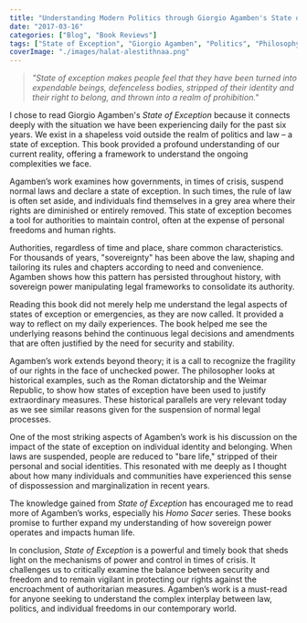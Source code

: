 ```yaml
---
title: "Understanding Modern Politics through Giorgio Agamben's State of Exception"
date: "2017-03-16"
categories: ["Blog", "Book Reviews"]
tags: ["State of Exception", "Giorgio Agamben", "Politics", "Philosophy"]
coverImage: "./images/halat-alestithnaa.png"
---
```


> _"State of exception makes people feel that they have been turned into expendable beings, defenceless bodies, stripped of their identity and their right to belong, and thrown into a realm of prohibition."_

I chose to read Giorgio Agamben's _State of Exception_ because it connects deeply with the situation we have been experiencing daily for the past six years. We exist in a shapeless void outside the realm of politics and law – a state of exception. This book provided a profound understanding of our current reality, offering a framework to understand the ongoing complexities we face.

Agamben’s work examines how governments, in times of crisis, suspend normal laws and declare a state of exception. In such times, the rule of law is often set aside, and individuals find themselves in a grey area where their rights are diminished or entirely removed. This state of exception becomes a tool for authorities to maintain control, often at the expense of personal freedoms and human rights.

Authorities, regardless of time and place, share common characteristics. For thousands of years, "sovereignty" has been above the law, shaping and tailoring its rules and chapters according to need and convenience. Agamben shows how this pattern has persisted throughout history, with sovereign power manipulating legal frameworks to consolidate its authority.

Reading this book did not merely help me understand the legal aspects of states of exception or emergencies, as they are now called. It provided a way to reflect on my daily experiences. The book helped me see the underlying reasons behind the continuous legal decisions and amendments that are often justified by the need for security and stability.

Agamben’s work extends beyond theory; it is a call to recognize the fragility of our rights in the face of unchecked power. The philosopher looks at historical examples, such as the Roman dictatorship and the Weimar Republic, to show how states of exception have been used to justify extraordinary measures. These historical parallels are very relevant today as we see similar reasons given for the suspension of normal legal processes.

One of the most striking aspects of Agamben’s work is his discussion on the impact of the state of exception on individual identity and belonging. When laws are suspended, people are reduced to "bare life," stripped of their personal and social identities. This resonated with me deeply as I thought about how many individuals and communities have experienced this sense of dispossession and marginalization in recent years.

The knowledge gained from _State of Exception_ has encouraged me to read more of Agamben’s works, especially his _Homo Sacer_ series. These books promise to further expand my understanding of how sovereign power operates and impacts human life.

In conclusion, _State of Exception_ is a powerful and timely book that sheds light on the mechanisms of power and control in times of crisis. It challenges us to critically examine the balance between security and freedom and to remain vigilant in protecting our rights against the encroachment of authoritarian measures. Agamben’s work is a must-read for anyone seeking to understand the complex interplay between law, politics, and individual freedoms in our contemporary world.
